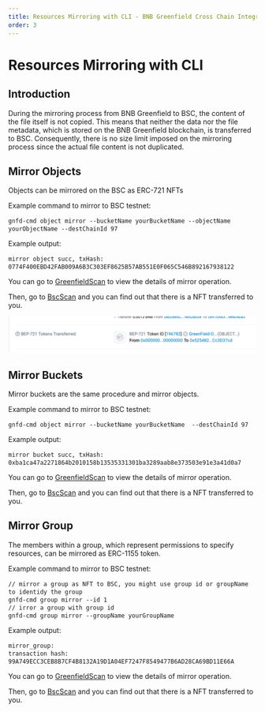 ```yaml
---
title: Resources Mirroring with CLI - BNB Greenfield Cross Chain Integration
order: 3
---
```


# Resources Mirroring with CLI

## Introduction

During the mirroring process from BNB Greenfield to BSC, the content of the file itself is not copied. This means that neither the data nor the file metadata, which is stored on the BNB Greenfield blockchain, is transferred to BSC. Consequently, there is no size limit imposed on the mirroring process since the actual file content is not duplicated.

## Mirror Objects

Objects can be mirrored on the BSC as ERC-721 NFTs

Example command to mirror to BSC testnet:
```shell
gnfd-cmd object mirror --bucketName yourBucketName --objectName yourObjectName --destChainId 97
```

Example output:
```
mirror object succ, txHash: 0774F400EBD42FAB009A6B3C303EF8625B57AB551E0F065C546B892167938122
```
You can go to [GreenfieldScan](https://testnet.greenfieldscan.com) to view the details of mirror operation.

Then, go to [BscScan](https://testnet.bscscan.com) and you can find out that there is a NFT transferred to you.

![Transaction Details](../../../static/asset/mirror-object.png)


## Mirror Buckets

Mirror buckets are the same procedure and mirror objects.

Example command to mirror to BSC testnet:
```shell
gnfd-cmd object mirror --bucketName yourBucketName  --destChainId 97
```

Example output:
```
mirror bucket succ, txHash: 0xba1ca47a2271864b2010158b13535331301ba3289aab8e373503e91e3a41d0a7
```
You can go to [GreenfieldScan](https://testnet.greenfieldscan.com) to view the details of mirror operation.

Then, go to [BscScan](https://testnet.bscscan.com) and you can find out that there is a NFT transferred to you.


## Mirror Group

The members within a group, which represent permissions to specify resources, can be mirrored as ERC-1155 token.

Example command to mirror to BSC testnet:

```shell
// mirror a group as NFT to BSC, you might use group id or groupName to identidy the group
gnfd-cmd group mirror --id 1
// irror a group with group id
gnfd-cmd group mirror --groupName yourGroupName
```

Example output:

```shel
mirror_group:
transaction hash: 99A749ECC3CEB8B7CF4B8132A19D1A04EF7247F8549477B6AD28CA69BD11E66A
```
You can go to [GreenfieldScan](https://testnet.greenfieldscan.com) to view the details of mirror operation.

Then, go to [BscScan](https://testnet.bscscan.com) and you can find out that there is a NFT transferred to you.

